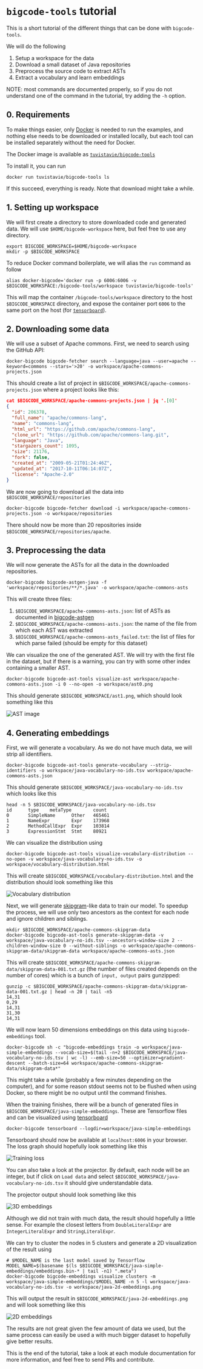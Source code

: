 # `bigcode-tools` tutorial

This is a short tutorial of the different things that can be done with `bigcode-tools`.

We will do the following

1. Setup a workspace for the data
2. Download a small dataset of Java repositories
3. Preprocess the source code to extract ASTs
4. Extract a vocabulary and learn embeddings

NOTE: most commands are documented properly, so if you do not understand one of the
command in the tutorial, try adding the `-h` option.

## 0. Requirements

To make things easier, only [Docker][1] is needed to run the examples,
and nothing else needs to be downloaded or installed locally,
but each tool can be installed separately without the need for Docker.

The Docker image is available as [`tuvistavie/bigcode-tools`][2]

To install it, you can run

```
docker run tuvistavie/bigcode-tools ls
```

If this succeed, everything is ready. Note that download might take a while.

## 1. Setting up workspace

We will first create a directory to store downloaded code and generated
data. We will use `$HOME/bigcode-workspace` here, but feel free to use any directory.

```
export BIGCODE_WORKSPACE=$HOME/bigcode-workspace
mkdir -p $BIGCODE_WORKSPACE
```

To reduce Docker command boilerplate, we will alias the `run` command as follow

```
alias docker-bigcode='docker run -p 6006:6006 -v $BIGCODE_WORKSPACE:/bigcode-tools/workspace tuvistavie/bigcode-tools'
```

This will map the container `/bigcode-tools/workspace` directory to the host `$BIGCODE_WORKSPACE`
directory, and expose the container port `6006` to the same port on the host (for [`tensorboard`][7]).

## 2. Downloading some data

We will use a subset of Apache commons. First, we need to search using
the GitHub API:

```
docker-bigcode bigcode-fetcher search --language=java --user=apache --keyword=commons --stars='>20' -o workspace/apache-commons-projects.json
```

This should create a list of project in `$BIGCODE_WORKSPACE/apache-commons-projects.json`
where a project looks like this:

```json
cat $BIGCODE_WORKSPACE/apache-commons-projects.json | jq '.[0]'
{
  "id": 206378,
  "full_name": "apache/commons-lang",
  "name": "commons-lang",
  "html_url": "https://github.com/apache/commons-lang",
  "clone_url": "https://github.com/apache/commons-lang.git",
  "language": "Java",
  "stargazers_count": 1095,
  "size": 21176,
  "fork": false,
  "created_at": "2009-05-21T01:24:46Z",
  "updated_at": "2017-10-11T06:14:07Z",
  "license": "Apache-2.0"
}
```

We are now going to download all the data into `$BIGCODE_WORKSPACE/repositories`

```
docker-bigcode bigcode-fetcher download -i workspace/apache-commons-projects.json -o workspace/repositories
```

There should now be more than 20 repositories inside `$BIGCODE_WORKSPACE/repositories/apache`.


## 3. Preprocessing the data

We will now generate the ASTs for all the data in the downloaded repositories.

```
docker-bigcode bigcode-astgen-java -f 'workspace/repositories/**/*.java' -o workspace/apache-commons-asts
```

This will create three files:

1. `$BIGCODE_WORKSPACE/apache-commons-asts.json`: list of ASTs as documented in [bigcode-astgen](../bigcode-astgen/README.md)
2. `$BIGCODE_WORKSPACE/apache-commons-asts.json`: the name of the file from which each AST was extracted
3. `$BIGCODE_WORKSPACE/apache-commons-asts_failed.txt`: the list of files for which parse failed (should be empty for this dataset)

We can visualize the one of the generated AST. We will try with the first file in the dataset,
but if there is a warning, you can try with some other index containing a smaller AST.

```
docker-bigcode bigcode-ast-tools visualize-ast workspace/apache-commons-asts.json -i 0 --no-open -o workspace/ast0.png
```

This should generate `$BIGCODE_WORKSPACE/ast1.png`, which should look something like this

![AST image][4]

## 4. Generating embeddings

First, we will generate a vocabulary. As we do not have much data, we will
strip all identifiers.

```
docker-bigcode bigcode-ast-tools generate-vocabulary --strip-identifiers -o workspace/java-vocabulary-no-ids.tsv workspace/apache-commons-asts.json
```

This should generate `$BIGCODE_WORKSPACE/java-vocabulary-no-ids.tsv` which looks like this

```
head -n 5 $BIGCODE_WORKSPACE/java-vocabulary-no-ids.tsv
id      type    metaType        count
0       SimpleName      Other   465461
1       NameExpr        Expr    173968
2       MethodCallExpr  Expr    103814
3       ExpressionStmt  Stmt    80921
```

We can visualize the distribution using

```
docker-bigcode bigcode-ast-tools visualize-vocabulary-distribution --no-open -v workspace/java-vocabulary-no-ids.tsv -o workspace/vocabulary-distribution.html
```

This will create `$BIGCODE_WORKSPACE/vocabulary-distribution.html` and the
distribution should look something like this

![Vocabulary distribution][5]

Next, we will generate [skipgram][6]-like data to train our model. To speedup
the process, we will use only two ancestors as the context for each node and ignore
children and siblings.

```
mkdir $BIGCODE_WORKSPACE/apache-commons-skipgram-data
docker-bigcode bigcode-ast-tools generate-skipgram-data -v workspace/java-vocabulary-no-ids.tsv --ancestors-window-size 2 --children-window-size 0 --without-siblings -o workspace/apache-commons-skipgram-data/skipgram-data workspace/apache-commons-asts.json
```

This will create `$BIGCODE_WORKSPACE/apache-commons-skipgram-data/skipgram-data-001.txt.gz`
(the number of files created depends on the number of cores) which
is a bunch of `input, output` pairs gunzipped:

```
gunzip -c $BIGCODE_WORKSPACE/apache-commons-skipgram-data/skipgram-data-001.txt.gz | head -n 20 | tail -n5
14,31
0,29
14,31
31,30
14,31
```

We will now learn 50 dimensions embeddings on this data using `bigcode-embeddings` tool.

```
docker-bigcode sh -c "bigcode-embeddings train -o workspace/java-simple-embeddings --vocab-size=$(tail -n+2 $BIGCODE_WORKSPACE/java-vocabulary-no-ids.tsv | wc -l) --emb-size=50 --optimizer=gradient-descent --batch-size=64 workspace/apache-commons-skipgram-data/skipgram-data*"
```

This might take a while (probably a few minutes depending on the computer),
and for some reason stdout seems not to be flushed when using Docker,
so there might be no output until the command finishes.

When the training finishes, there will be a bunch of generated files in `$BIGCODE_WORKSPACE/java-simple-embeddings`. These are Tensorflow files
and can be visualized using [tensorboard][7]

```
docker-bigcode tensorboard --logdir=workspace/java-simple-embeddings
```

Tensorboard should now be available at `localhost:6006` in your browser.
The loss graph should hopefully look something like this

![Training loss][8]

You can also take a look at the projector. By default, each node will be an
integer, but if click on `Load data` and select `$BIGCODE_WORKSPACE/java-vocabulary-no-ids.tsv`
it should give understandable data.

The projector output should look something like this

![3D embeddings][9]

Although we did not train with much data, the result should hopefully a little sense.
For example the closest letters from `DoubleLiteralExpr` are `IntegerLiteralExpr` and
`StringLiteralExpr`.

We can try to cluster the nodes in 5 clusters and generate a 2D visualization
of the result using

```
# $MODEL_NAME is the last model saved by Tensorflow
MODEL_NAME=$(basename $(ls $BIGCODE_WORKSPACE/java-simple-embeddings/embeddings.bin-* | tail -n1) ".meta")
docker-bigcode bigcode-embeddings visualize clusters -m workspace/java-simple-embeddings/$MODEL_NAME -n 5 -l workspace/java-vocabulary-no-ids.tsv -o workspace/java-2d-embeddings.png
```

This will output the result in `$BIGCODE_WORKSPACE/java-2d-embeddings.png` and
will look something like this

![2D embeddings][10]

The results are not great given the few amount of data we used,
but the same process can easily be used a with much bigger dataset
to hopefully give better results.

This is the end of the tutorial, take a look at each module documentation
for more information, and feel free to send PRs and contribute.


[1]: https://docs.docker.com/engine/installation/
[2]: https://hub.docker.com/r/tuvistavie/bigcode-tools/
[3]: http://www.graphviz.org/
[4]: https://user-images.githubusercontent.com/1436271/31431330-56bc32f6-aeae-11e7-9c12-59efe34189a3.png
[5]: https://user-images.githubusercontent.com/1436271/31432039-6f640728-aeb0-11e7-9758-4454f492ca5d.png
[6]: https://www.tensorflow.org/tutorials/word2vec
[7]: https://github.com/tensorflow/tensorboard
[8]: https://user-images.githubusercontent.com/1436271/31433555-af44a02e-aeb4-11e7-86c7-79d224c3f908.png
[9]: https://user-images.githubusercontent.com/1436271/31434689-071240d8-aeb8-11e7-9c72-cc10b08a48e9.png
[10]: https://user-images.githubusercontent.com/1436271/31435872-03864c08-aebc-11e7-9ea3-be405ee8babd.png
